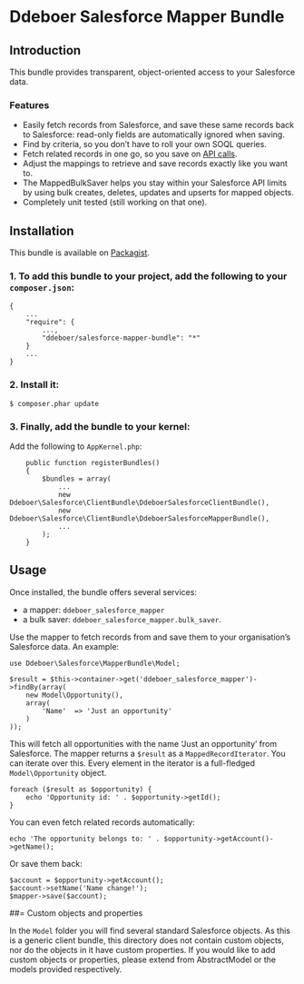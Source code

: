Ddeboer Salesforce Mapper Bundle
================================

Introduction
------------

This bundle provides transparent, object-oriented access to your Salesforce
data. 

### Features

* Easily fetch records from Salesforce, and save these same records back to
  Salesforce: read-only fields are automatically ignored when saving.
* Find by criteria, so you don’t have to roll your own SOQL queries.
* Fetch related records in one go, so you save on
[API calls](http://www.salesforce.com/us/developer/docs/api/Content/implementation_considerations.htm#topic-title_request_metering).
* Adjust the mappings to retrieve and save records exactly like you want to.
* The MappedBulkSaver helps you stay within your Salesforce API limits by using
  bulk creates, deletes, updates and upserts for mapped objects.
* Completely unit tested (still working on that one).

Installation
------------

This bundle is available on [Packagist](http://packagist.org/packages/ddeboer/salesforce-mapper-bundle).

### 1. To add this bundle to your project, add the following to your `composer.json`:

```
{
    ...
    "require": {
        ...,
        "ddeboer/salesforce-mapper-bundle": "*"
    }
    ...
}
```

### 2. Install it:

```
$ composer.phar update
```

### 3. Finally, add the bundle to your kernel:

Add the following to `AppKernel.php`:
```
    public function registerBundles()
    {
        $bundles = array(
            ...
            new Ddeboer\Salesforce\ClientBundle\DdeboerSalesforceClientBundle(),
            new Ddeboer\Salesforce\ClientBundle\DdeboerSalesforceMapperBundle(),
            ...
        );
    }
```

Usage
-----

Once installed, the bundle offers several services:
* a mapper: `ddeboer_salesforce_mapper`
* a bulk saver: `ddeboer_salesforce_mapper.bulk_saver`.

Use the mapper to fetch records from and save them to your organisation’s
Salesforce data. An example:

```
use Ddeboer\Salesforce\MapperBundle\Model;

$result = $this->container->get('ddeboer_salesforce_mapper')->findBy(array(
    new Model\Opportunity(),
    array(
        'Name'  => 'Just an opportunity'
    )
));
```

This will fetch all opportunities with the name ‘Just an opportunity’ from
Salesforce. The mapper returns a `$result` as a `MappedRecordIterator`. You can
iterate over this. Every element in the iterator is a full-fledged
`Model\Opportunity` object.

```
foreach ($result as $opportunity) {
    echo 'Opportunity id: ' . $opportunity->getId();
}
```

You can even fetch related records automatically:

```
echo 'The opportunity belongs to: ' . $opportunity->getAccount()->getName();
```

Or save them back:

```
$account = $opportunity->getAccount();
$account->setName('Name change!');
$mapper->save($account);
```

##= Custom objects and properties

In the `Model` folder you will find several standard Salesforce objects. As this
is a generic client bundle, this directory does not contain custom objects, nor
do the objects in it have custom properties. If you would like to add custom
objects or properties, please extend from AbstractModel or the models provided
respectively. 